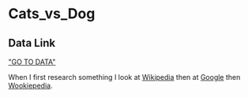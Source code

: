 # Cats_vs_Dog
##  Data Link

["GO TO DATA"](https://www.kaggle.com/datasets/salader/dogs-vs-cats/data)

When I first research something I look at [Wikipedia][1] then at [Google][2] then [Wookiepedia][3].

[1]: https://wikipedia.org            "Wikipedia"
[2]: https://google.com               "Google"
[3]: https://starwars.fandom.com      "Wookiepedia"